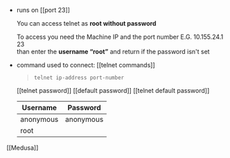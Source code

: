 
-   runs on [[port 23]]
    
    You can access telnet as **root without password**  
    
    To access you need the Machine IP and the port number E.G. 10.155.24.1 23  
    than enter the **username “root”** and return if the password isn't set  
    
-   command used to connect: [[telnet commands]]
            
    > `telnet ip-address port-number`
    
    [[telnet password]]   [[default password]] [[telnet default password]]
	 
	 |Username| Password|
	 |---|---|
	 |anonymous|anonymous|
	 |root||
	

   [[Medusa]] 